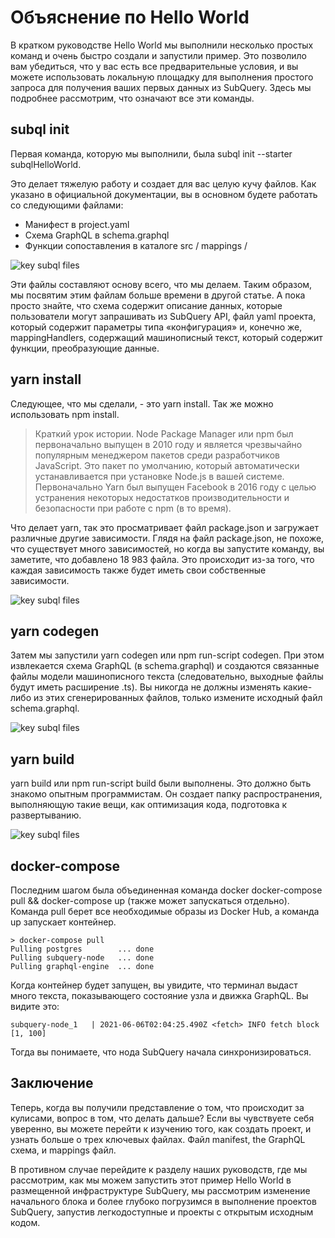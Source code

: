 # Объяснение по Hello World

В кратком руководстве Hello World мы выполнили несколько простых команд и очень быстро создали и запустили пример. Это позволило вам убедиться, что у вас есть все предварительные условия, и вы можете использовать локальную площадку для выполнения простого запроса для получения ваших первых данных из SubQuery. Здесь мы подробнее рассмотрим, что означают все эти команды.

## subql init

Первая команда, которую мы выполнили, была subql init --starter subqlHelloWorld.

Это делает тяжелую работу и создает для вас целую кучу файлов. Как указано в официальной документации, вы в основном будете работать со следующими файлами:

- Манифест в project.yaml
- Схема GraphQL в schema.graphql
- Функции сопоставления в каталоге src / mappings /

![key subql files](/assets/img/main_subql_files.png)

Эти файлы составляют основу всего, что мы делаем. Таким образом, мы посвятим этим файлам больше времени в другой статье. А пока просто знайте, что схема содержит описание данных, которые пользователи могут запрашивать из SubQuery API, файл yaml проекта, который содержит параметры типа «конфигурация» и, конечно же, mappingHandlers, содержащий машинописный текст, который содержит функции, преобразующие данные.

## yarn install

Следующее, что мы сделали, - это yarn install. Так же можно использовать npm install.

> Краткий урок истории. Node Package Manager или npm был первоначально выпущен в 2010 году и является чрезвычайно популярным менеджером пакетов среди разработчиков JavaScript. Это пакет по умолчанию, который автоматически устанавливается при установке Node.js в вашей системе. Первоначально Yarn был выпущен Facebook в 2016 году с целью устранения некоторых недостатков производительности и безопасности при работе с npm (в то время).

Что делает yarn, так это просматривает файл package.json и загружает различные другие зависимости. Глядя на файл package.json, не похоже, что существует много зависимостей, но когда вы запустите команду, вы заметите, что добавлено 18 983 файла. Это происходит из-за того, что каждая зависимость также будет иметь свои собственные зависимости.

![key subql files](/assets/img/dependencies.png)

## yarn codegen

Затем мы запустили yarn codegen или npm run-script codegen. При этом извлекается схема GraphQL (в schema.graphql) и создаются связанные файлы модели машинописного текста (следовательно, выходные файлы будут иметь расширение .ts). Вы никогда не должны изменять какие-либо из этих сгенерированных файлов, только измените исходный файл schema.graphql.

![key subql files](/assets/img/typescript.png)

## yarn build

yarn build или npm run-script build были выполнены. Это должно быть знакомо опытным программистам. Он создает папку распространения, выполняющую такие вещи, как оптимизация кода, подготовка к развертыванию.

![key subql files](/assets/img/distribution_folder.png)

## docker-compose

Последним шагом была объединенная команда docker docker-compose pull && docker-compose up (также может запускаться отдельно). Команда pull берет все необходимые образы из Docker Hub, а команда up запускает контейнер.

```shell
> docker-compose pull
Pulling postgres        ... done
Pulling subquery-node   ... done
Pulling graphql-engine  ... done
```

Когда контейнер будет запущен, вы увидите, что терминал выдаст много текста, показывающего состояние узла и движка GraphQL. Вы видите это:

```
subquery-node_1   | 2021-06-06T02:04:25.490Z <fetch> INFO fetch block [1, 100]
```

Тогда вы понимаете, что нода SubQuery начала синхронизироваться.

## Заключение

Теперь, когда вы получили представление о том, что происходит за кулисами, вопрос в том, что делать дальше? Если вы чувствуете себя уверенно, вы можете перейти к изучению того, как создать проект, и узнать больше о трех ключевых файлах. Файл manifest, the GraphQL схема, и mappings файл.

В противном случае перейдите к разделу наших руководств, где мы рассмотрим, как мы можем запустить этот пример Hello World в размещенной инфраструктуре SubQuery, мы рассмотрим изменение начального блока и более глубоко погрузимся в выполнение проектов SubQuery, запустив легкодоступные и проекты с открытым исходным кодом.
